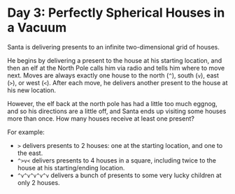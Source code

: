 # Day 3: Perfectly Spherical Houses in a Vacuum 

Santa is delivering presents to an infinite two-dimensional grid of houses.

He begins by delivering a present to the house at his starting location, and
then an elf at the North Pole calls him via radio and tells him where to move
next. Moves are always exactly one house to the north (`^`), south (`v`), east (`>`),
or west (`<`). After each move, he delivers another present to the house at his
new location. 

However, the elf back at the north pole has had a little too much eggnog, and so
his directions are a little off, and Santa ends up visiting some houses more
than once. How many houses receive at least one present?

For example:

* `>` delivers presents to 2 houses: one at the starting location, and one to the east.
* `^>v<` delivers presents to 4 houses in a square, including twice to the house
  at his starting/ending location. 
* `^v^v^v^v^v` delivers a bunch of presents to some very lucky children at only
  2 houses. 

